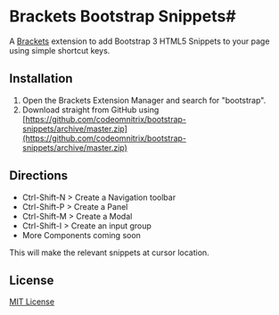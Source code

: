 # Brackets Bootstrap Snippets#

A [Brackets](http://brackets.io/) extension to add Bootstrap 3 HTML5 Snippets to your page using simple shortcut keys.

## Installation ##
1. Open the Brackets Extension Manager and search for "bootstrap".
2. Download straight from GitHub using [https://github.com/codeomnitrix/bootstrap-snippets/archive/master.zip](https://github.com/codeomnitrix/bootstrap-snippets/archive/master.zip)

## Directions ##
* Ctrl-Shift-N > Create a Navigation toolbar
* Ctrl-Shift-P > Create a Panel
* Ctrl-Shift-M > Create a Modal
* Ctrl-Shift-I > Create an input group
* More Components coming soon

This will make the relevant snippets at cursor location.

## License ##
[MIT License](LICENSE)
